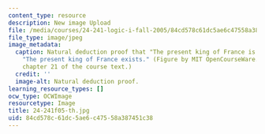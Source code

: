 ```yaml
---
content_type: resource
description: New image Upload
file: /media/courses/24-241-logic-i-fall-2005/84cd578c61dc5ae6c47558a387451c38_24-241f05-th.jpg
file_type: image/jpeg
image_metadata:
  caption: Natural deduction proof that "The present king of France is bald" entails
    "The present king of France exists." (Figure by MIT OpenCourseWare. Taken from
    chapter 21 of the course text.)
  credit: ''
  image-alt: Natural deduction proof.
learning_resource_types: []
ocw_type: OCWImage
resourcetype: Image
title: 24-241f05-th.jpg
uid: 84cd578c-61dc-5ae6-c475-58a387451c38
---
```

